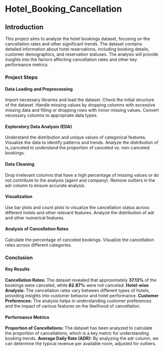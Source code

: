 # Hotel_Booking_Cancellation

## Introduction
This project aims to analyze the hotel bookings dataset, focusing on the cancellation rates and other significant trends. The dataset contains detailed information about hotel reservations, including booking details, customer demographics, and reservation statuses. The analysis will provide insights into the factors affecting cancellation rates and other key performance metrics.

### Project Steps

#### Data Loading and Preprocessing
Import necessary libraries and load the dataset.
Check the initial structure of the dataset.
Handle missing values by dropping columns with excessive missing data and filling or dropping rows with minor missing values.
Convert necessary columns to appropriate data types.

#### Exploratory Data Analysis (EDA)
Understand the distribution and unique values of categorical features.
Visualize the data to identify patterns and trends.
Analyze the distribution of is_canceled to understand the proportion of canceled vs. non-canceled bookings.

#### Data Cleaning
Drop irrelevant columns that have a high percentage of missing values or do not contribute to the analysis (agent and company).
Remove outliers in the adr column to ensure accurate analysis.

#### Visualization
Use bar plots and count plots to visualize the cancellation status across different hotels and other relevant features.
Analyze the distribution of adr and other numerical features.

#### Analysis of Cancellation Rates
Calculate the percentage of canceled bookings.
Visualize the cancellation rates across different categories.


### Conclusion

#### Key Results
**Cancellation Rates:** The dataset revealed that approximately **37.13%** of the bookings were canceled, while **62.87%** were not canceled.
**Hotel-wise Analysis:** The cancellation rates vary between different types of hotels, providing insights into customer behavior and hotel performance.
**Customer Preferences:** The analysis helps in understanding customer preferences and the impact of various features on the likelihood of cancellation.

#### Performance Metrics
**Proportion of Cancellations:** The dataset has been analyzed to calculate the proportion of cancellations, which is a key metric for understanding booking trends.
**Average Daily Rate (ADR):** By analyzing the adr column, we can determine the typical revenue per available room, adjusted for outliers.
